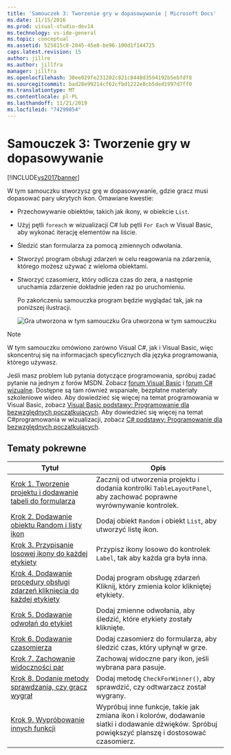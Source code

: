 ```yaml
---
title: 'Samouczek 3: Tworzenie gry w dopasowywanie | Microsoft Docs'
ms.date: 11/15/2016
ms.prod: visual-studio-dev14
ms.technology: vs-ide-general
ms.topic: conceptual
ms.assetid: 525815c8-2845-45e8-be96-100d1f144725
caps.latest.revision: 15
author: jillre
ms.author: jillfra
manager: jillfra
ms.openlocfilehash: 30ee029fe231202c821c8448d3594192b5ebfdf8
ms.sourcegitcommit: bad28e99214cf62cfbd1222e8cb5ded1997d7ff0
ms.translationtype: MT
ms.contentlocale: pl-PL
ms.lasthandoff: 11/21/2019
ms.locfileid: "74299854"
---
```

# <a name="tutorial-3-create-a-matching-game"></a>Samouczek 3: Tworzenie gry w dopasowywanie
[!INCLUDE[vs2017banner](../includes/vs2017banner.md)]

W tym samouczku stworzysz grę w dopasowywanie, gdzie gracz musi dopasować pary ukrytych ikon. Omawiane kwestie:

- Przechowywanie obiektów, takich jak ikony, w obiekcie `List`.

- Użyj pętli `foreach` w wizualizacji C# lub pętli `For Each` w Visual Basic, aby wykonać iterację elementów na liście.

- Śledzić stan formularza za pomocą zmiennych odwołania.

- Stworzyć program obsługi zdarzeń w celu reagowania na zdarzenia, którego możesz używać z wieloma obiektami.

- Stworzyć czasomierz, który odlicza czas do zera, a następnie uruchamia zdarzenie dokładnie jeden raz po uruchomieniu.

  Po zakończeniu samouczka program będzie wyglądać tak, jak na poniższej ilustracji.

  ![Gra utworzona w tym samouczku](../ide/media/express-finishedgame.png "Express_FinishedGame") Gra utworzona w tym samouczku

> [!NOTE]
> W tym samouczku omówiono zarówno Visual C#, jak i Visual Basic, więc skoncentruj się na informacjach specyficznych dla języka programowania, którego używasz.

 Jeśli masz problem lub pytania dotyczące programowania, spróbuj zadać pytanie na jednym z forów MSDN. Zobacz [forum Visual Basic](https://social.msdn.microsoft.com/Forums/en-US/home) i [forum C# wizualne](https://social.msdn.microsoft.com/Forums/en-US/home). Dostępne są tam również wspaniałe, bezpłatne materiały szkoleniowe wideo. Aby dowiedzieć się więcej na temat programowania w Visual Basic, zobacz [Visual Basic podstawy: Programowanie dla bezwzględnych początkujących](https://channel9.msdn.com/Series/Visual-Basic-Development-for-Absolute-Beginners). Aby dowiedzieć się więcej na temat C#programowania w wizualizacji, zobacz [ C# podstawy: Programowanie dla bezwzględnych początkujących](https://channel9.msdn.com/Series/C-Sharp-Fundamentals-Development-for-Absolute-Beginners).

## <a name="related-topics"></a>Tematy pokrewne

|Tytuł|Opis|
|-----------|-----------------|
|[Krok 1. Tworzenie projektu i dodawanie tabeli do formularza](../ide/step-1-create-a-project-and-add-a-table-to-your-form.md)|Zacznij od utworzenia projektu i dodania kontrolki `TableLayoutPanel`, aby zachować poprawne wyrównywanie kontrolek.|
|[Krok 2. Dodawanie obiektu Random i listy ikon](../ide/step-2-add-a-random-object-and-a-list-of-icons.md)|Dodaj obiekt `Random` i obiekt `List`, aby utworzyć listę ikon.|
|[Krok 3. Przypisanie losowej ikony do każdej etykiety](../ide/step-3-assign-a-random-icon-to-each-label.md)|Przypisz ikony losowo do kontrolek `Label`, tak aby każda gra była inna.|
|[Krok 4. Dodawanie procedury obsługi zdarzeń kliknięcia do każdej etykiety](../ide/step-4-add-a-click-event-handler-to-each-label.md)|Dodaj program obsługę zdarzeń Kliknij, który zmienia kolor klikniętej etykiety.|
|[Krok 5. Dodawanie odwołań do etykiet](../ide/step-5-add-label-references.md)|Dodaj zmienne odwołania, aby śledzić, które etykiety zostały kliknięte.|
|[Krok 6. Dodawanie czasomierza](../ide/step-6-add-a-timer.md)|Dodaj czasomierz do formularza, aby śledzić czas, który upłynął w grze.|
|[Krok 7. Zachowanie widoczności par](../ide/step-7-keep-pairs-visible.md)|Zachowaj widoczne pary ikon, jeśli wybrana para pasuje.|
|[Krok 8. Dodanie metody sprawdzania, czy gracz wygrał](../ide/step-8-add-a-method-to-verify-whether-the-player-won.md)|Dodaj metodę `CheckForWinner()`, aby sprawdzić, czy odtwarzacz został wygrany.|
|[Krok 9. Wypróbowanie innych funkcji](../ide/step-9-try-other-features.md)|Wypróbuj inne funkcje, takie jak zmiana ikon i kolorów, dodawanie siatki i dodawanie dźwięków. Spróbuj powiększyć planszę i dostosować czasomierz.|

